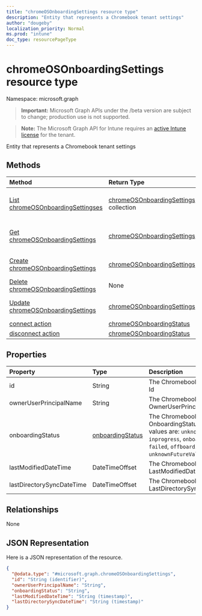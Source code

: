 ```yaml
---
title: "chromeOSOnboardingSettings resource type"
description: "Entity that represents a Chromebook tenant settings"
author: "dougeby"
localization_priority: Normal
ms.prod: "intune"
doc_type: resourcePageType
---
```


# chromeOSOnboardingSettings resource type

Namespace: microsoft.graph

> **Important:** Microsoft Graph APIs under the /beta version are subject to change; production use is not supported.

> **Note:** The Microsoft Graph API for Intune requires an [active Intune license](https://go.microsoft.com/fwlink/?linkid=839381) for the tenant.

Entity that represents a Chromebook tenant settings

## Methods
|Method|Return Type|Description|
|:---|:---|:---|
|[List chromeOSOnboardingSettingses](../api/intune-chromebooksync-chromeosonboardingsettings-list.md)|[chromeOSOnboardingSettings](../resources/intune-chromebooksync-chromeosonboardingsettings.md) collection|List properties and relationships of the [chromeOSOnboardingSettings](../resources/intune-chromebooksync-chromeosonboardingsettings.md) objects.|
|[Get chromeOSOnboardingSettings](../api/intune-chromebooksync-chromeosonboardingsettings-get.md)|[chromeOSOnboardingSettings](../resources/intune-chromebooksync-chromeosonboardingsettings.md)|Read properties and relationships of the [chromeOSOnboardingSettings](../resources/intune-chromebooksync-chromeosonboardingsettings.md) object.|
|[Create chromeOSOnboardingSettings](../api/intune-chromebooksync-chromeosonboardingsettings-create.md)|[chromeOSOnboardingSettings](../resources/intune-chromebooksync-chromeosonboardingsettings.md)|Create a new [chromeOSOnboardingSettings](../resources/intune-chromebooksync-chromeosonboardingsettings.md) object.|
|[Delete chromeOSOnboardingSettings](../api/intune-chromebooksync-chromeosonboardingsettings-delete.md)|None|Deletes a [chromeOSOnboardingSettings](../resources/intune-chromebooksync-chromeosonboardingsettings.md).|
|[Update chromeOSOnboardingSettings](../api/intune-chromebooksync-chromeosonboardingsettings-update.md)|[chromeOSOnboardingSettings](../resources/intune-chromebooksync-chromeosonboardingsettings.md)|Update the properties of a [chromeOSOnboardingSettings](../resources/intune-chromebooksync-chromeosonboardingsettings.md) object.|
|[connect action](../api/intune-chromebooksync-chromeosonboardingsettings-connect.md)|[chromeOSOnboardingStatus](../resources/intune-chromebooksync-chromeosonboardingstatus.md)|Not yet documented|
|[disconnect action](../api/intune-chromebooksync-chromeosonboardingsettings-disconnect.md)|[chromeOSOnboardingStatus](../resources/intune-chromebooksync-chromeosonboardingstatus.md)|Not yet documented|

## Properties
|Property|Type|Description|
|:---|:---|:---|
|id|String|The ChromebookTenant's Id|
|ownerUserPrincipalName|String|The ChromebookTenant's OwnerUserPrincipalName|
|onboardingStatus|[onboardingStatus](../resources/intune-chromebooksync-onboardingstatus.md)|The ChromebookTenant's OnboardingStatus. Possible values are: `unknown`, `inprogress`, `onboarded`, `failed`, `offboarding`, `unknownFutureValue`.|
|lastModifiedDateTime|DateTimeOffset|The ChromebookTenant's LastModifiedDateTime|
|lastDirectorySyncDateTime|DateTimeOffset|The ChromebookTenant's LastDirectorySyncDateTime|

## Relationships
None

## JSON Representation
Here is a JSON representation of the resource.
<!-- {
  "blockType": "resource",
  "keyProperty": "id",
  "@odata.type": "microsoft.graph.chromeOSOnboardingSettings"
}
-->
``` json
{
  "@odata.type": "#microsoft.graph.chromeOSOnboardingSettings",
  "id": "String (identifier)",
  "ownerUserPrincipalName": "String",
  "onboardingStatus": "String",
  "lastModifiedDateTime": "String (timestamp)",
  "lastDirectorySyncDateTime": "String (timestamp)"
}
```




